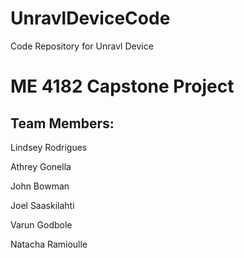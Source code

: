 # UnravlDeviceCode
Code Repository for Unravl Device


# ME 4182 Capstone Project

## Team Members:
    
Lindsey Rodrigues

Athrey Gonella

John Bowman

Joel Saaskilahti

Varun Godbole

Natacha Ramioulle


